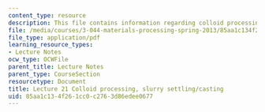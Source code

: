 ```yaml
---
content_type: resource
description: This file contains information regarding colloid processing, slurry settling/casting.
file: /media/courses/3-044-materials-processing-spring-2013/85aa1c134f261cc0c2763d86edee0677_MIT3_044S13_Lec21.pdf
file_type: application/pdf
learning_resource_types:
- Lecture Notes
ocw_type: OCWFile
parent_title: Lecture Notes
parent_type: CourseSection
resourcetype: Document
title: Lecture 21 Colloid processing, slurry settling/casting
uid: 85aa1c13-4f26-1cc0-c276-3d86edee0677
---
```

